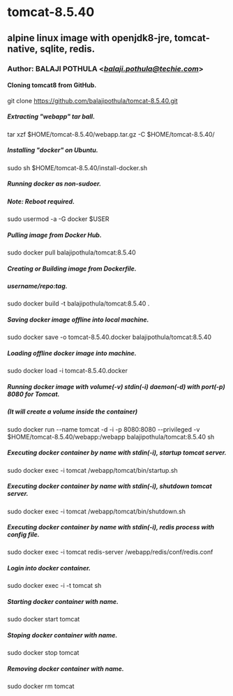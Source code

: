 # tomcat-8.5.40
## alpine linux image with openjdk8-jre, tomcat-native, sqlite, redis.
### Author: BALAJI POTHULA <*balaji.pothula@techie.com*>

#### Cloning tomcat8 from GitHub.
git clone https://github.com/balajipothula/tomcat-8.5.40.git

##### Extracting "webapp" tar ball.
tar xzf $HOME/tomcat-8.5.40/webapp.tar.gz -C $HOME/tomcat-8.5.40/ 

##### Installing "docker" on Ubuntu.
sudo sh $HOME/tomcat-8.5.40/install-docker.sh

##### Running docker as non-sudoer.
##### Note: Reboot required.
sudo usermod -a -G docker $USER

##### Pulling image from Docker Hub.
sudo docker pull balajipothula/tomcat:8.5.40

##### Creating or Building image from Dockerfile.
##### username/repo:tag.
sudo docker build -t balajipothula/tomcat:8.5.40 .

##### Saving docker image offline into local machine.
sudo docker save -o tomcat-8.5.40.docker balajipothula/tomcat:8.5.40

##### Loading offline docker image into machine.
sudo docker load -i tomcat-8.5.40.docker

##### Running docker image with volume(-v) stdin(-i) daemon(-d) with port(-p) 8080 for Tomcat.
##### (It will create a volume inside the container)
sudo docker run --name tomcat -d -i -p 8080:8080 --privileged -v $HOME/tomcat-8.5.40/webapp:/webapp balajipothula/tomcat:8.5.40 sh

##### Executing docker container by name with stdin(-i), startup  tomcat server.
sudo docker exec -i tomcat /webapp/tomcat/bin/startup.sh

##### Executing docker container by name with stdin(-i), shutdown tomcat server.
sudo docker exec -i tomcat /webapp/tomcat/bin/shutdown.sh

##### Executing docker container by name with stdin(-i), redis process with config file. 
sudo docker exec -i tomcat redis-server /webapp/redis/conf/redis.conf

##### Login into docker container.
sudo docker exec -i -t tomcat sh

##### Starting docker container with name.
sudo docker start tomcat

##### Stoping  docker container with name.
sudo docker stop tomcat

##### Removing docker container with name.
sudo docker rm tomcat

